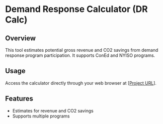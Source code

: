 # Demand Response Calculator (DR Calc)

## Overview
This tool estimates potential gross revenue and CO2 savings from demand response program participation. It supports ConEd and NYISO programs.

## Usage
Access the calculator directly through your web browser at [[Project URL](https://dcas-dr.github.io/drcal/)].

## Features
- Estimates for revenue and CO2 savings
- Supports multiple programs


